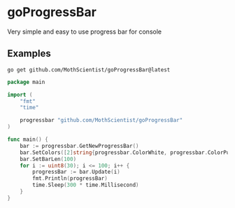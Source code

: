 # goProgressBar

Very simple and easy to use progress bar for console

## Examples

```
go get github.com/MothScientist/goProgressBar@latest
```

```go
package main

import (
	"fmt"
	"time"

	progressbar "github.com/MothScientist/goProgressBar"
)

func main() {
	bar := progressbar.GetNewProgressBar()
	bar.SetColors([2]string{progressbar.ColorWhite, progressbar.ColorPurple})
	bar.SetBarLen(100)
	for i := uint8(30); i <= 100; i++ {
		progressBar := bar.Update(i)
		fmt.Println(progressBar)
		time.Sleep(300 * time.Millisecond)
	}
}
```
